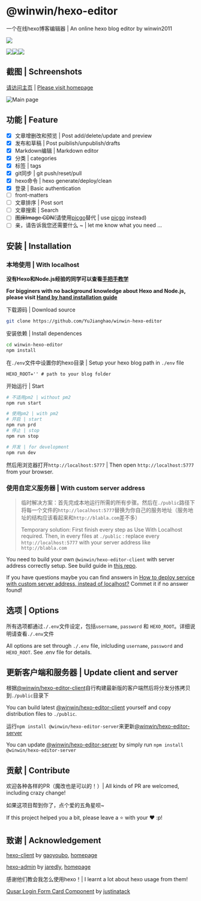 # @winwin/hexo-editor

一个在线hexo博客编辑器 | An online hexo blog editor by winwin2011

<img src="https://img.shields.io/github/package-json/v/yujianghao/winwin-hexo-editor?style=flat-square"><br/>

<img src="https://img.shields.io/npm/v/@winwin/hexo-editor-client?label=%40winwin%2Fhexo-editor-client&style=flat-square"><img src="https://img.shields.io/npm/v/@winwin/hexo-editor-server?label=%40winwin%2Fhexo-editor-server&style=flat-square"><img src="https://img.shields.io/npm/v/@winwin/hexo-editor-sdk?label=%40winwin%2Fhexo-editor-sdk&style=flat-square">

## 截图 | Schreenshots

[请访问主页](https://winwin_2011.gitee.io/winwin-hexo-editor/) | [Please visit homepage](https://yujianghao.github.io/winwin-hexo-editor/)

![Main page](https://cdn.yujianghao.cn/Zc8QgOwVQQrsmCVp.png)

## 功能 | Feature

- [x] 文章增删改和预览 | Post add/delete/update and preview
- [x] 发布和草稿 | Post puiblish/unpublish/drafts
- [x] Markdown编辑 | Markdown editor
- [x] 分类 | categories
- [x] 标签 | tags
- [x] git同步 | git push/reset/pull
- [x] hexo命令 | hexo generate/deploy/clean
- [x] 登录 | Basic authentication
- [ ] front-matters
- [ ] 文章排序 | Post sort
- [ ] 文章搜索 | Search
- [ ] ~~图床Image CDN~~(请使用[picgo](https://picgo.github.io/PicGo-Doc/zh/guide/)替代 | use [picgo](https://picgo.github.io/PicGo-Doc/zh/guide/) instead)
- [ ] 亲，请告诉我您还需要什么 ~ | let me know what you need ...

## 安装 | Installation

### 本地使用 | With localhost

**没有Hexo和Node.js经验的同学可以查看[手把手教学](http://blog.yujianghao.cn/2020/03/16/rv13LtBZuoRgOPWy/)**

**For bigginers with no background knowledge about Hexo and Node.js, please visit [Hand by hand installation guide](http://blog.yujianghao.cn/2020/03/16/rv13LtBZuoRgOPWy/)**

下载源码 | Download source

```bash
git clone https://github.com/YuJianghao/winwin-hexo-editor
```

安装依赖 | Install dependences

```bash
cd winwin-hexo-editor
npm install
```

在`./env`文件中设置你的hexo目录 | Setup your hexo blog path in `./env` file

```.env
HEXO_ROOT='' # path to your blog folder
```

开始运行 | Start

```bash
# 不适用pm2 | without pm2
npm run start

# 使用pm2 | with pm2
# 开启 | start
npm run prd
# 停止 | stop
npm run stop

# 开发 | for development
npm run dev
```

然后用浏览器打开`http://localhost:5777` | Then open `http://localhost:5777` from your browser.

### 使用自定义服务器 | With custom server address

> 临时解决方案：首先完成本地运行所需的所有步骤。然后在`./public`路径下将每一个文件的`http://localhost:5777`替换为你自己的服务地址（服务地址的结构应该看起来和`http://blabla.com`差不多）
>
> Temporary solution: First finish every step as Use With Localhost required. Then, in every files at `./public` : replace every `http://localhost:5777` with your server address like `http://blabla.com`

You need to build your own `@winwin/hexo-editor-client` with server address correctly setup. See build guide in [this repo](https://github.com/YuJianghao/winwin-hexo-editor-client).

If you have questions maybe you can find answers in [How to deploy service with custom server address, instead of localhost?](https://github.com/YuJianghao/winwin-hexo-editor/issues/1) Commet it if no answer found!


## 选项 | Options

所有选项都通过`./.env`文件设定，包括`username`, `password` 和 `HEXO_ROOT`。详细说明请查看`./.env`文件

All options are set through `./.env` file, inlcluding `username`, `password` and `HEXO_ROOT`. See .env file for details.

## 更新客户端和服务器 | Update client and server

根据[@winwin/hexo-editor-client](https://github.com/YuJianghao/winwin-hexo-editor-client)自行构建最新版的客户端然后将分发分拣拷贝到`./public`目录下

You can build latest [@winwin/hexo-editor-client](https://github.com/YuJianghao/winwin-hexo-editor-client) yourself and copy distribution files to `./public`.

运行`npm install @winwin/hexo-editor-server`来更新[@winwin/hexo-editor-server](https://github.com/YuJianghao/winwin-hexo-editor-client)

You can update [@winwin/hexo-editor-server](https://github.com/YuJianghao/winwin-hexo-editor-client) by simply run `npm install @winwin/hexo-editor-server`

## 贡献 | Contribute

欢迎各种各样的PR（魔改也是可以的！）| All kinds of PR are welcomed, including crazy change!

如果这项目帮到你了，点个爱的五角星呗~

If this project helped you a bit, please leave a ⭐ with your ❤ :p!

## 致谢 | Acknowledgement

[hexo-client](https://github.com/gaoyoubo/hexo-client) by [gaoyoubo](https://github.com/gaoyoubo), [homepage](https://www.mspring.org/tags/HexoClient/)

[hexo-admin](https://github.com/jaredly/hexo-admin) by [jaredly](https://github.com/jaredly), [homepage](https://jaredforsyth.com/hexo-admin/)

感谢他们教会我怎么使用hexo！| I learnt a lot about hexo usage from them!

[Qusar Login Form Card Component](https://gist.github.com/justinatack/39ec7f37064b2e9fa61fbd450cba3826) by [justinatack](https://gist.github.com/justinatack/)
